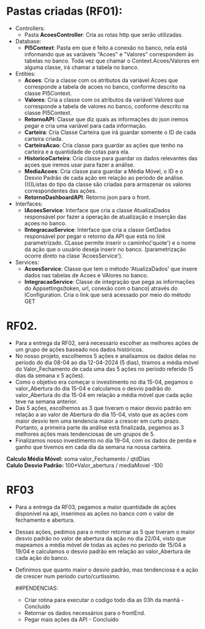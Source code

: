 # Pastas criadas (RF01):


+ Controllers:
  + Pasta **AcoesController**: Cria as rotas http que serão utilizadas. 
+ Database:
  + **PI5Context**: Pasta em que é feito a conexão no banco, nela está informando que as variáveis "Acoes" e "Valores" correspondem às tabelas no banco.
        Toda vez que chamar o Context.Acoes/Valores em alguma classe, irá chamar a tabela no banco. 
+ Entities:
  + **Acoes**: Cria a classe com os atributos da variável Acoes que corresponde a tabela de acoes no banco, conforme descrito na classe PI5Context.
  + **Valores**: Cria a classe com os atributos da variável Valores que corresponde a tabela de valores no banco, conforme descrito na classe PI5Context.
  + **RetornoAPI**: Classe que diz quais as informações do json iremos pegar e cria uma variável para cada informação.
  + **Carteira**: Cria Classe Carteira que irá guardar somente o ID de cada carteira criada.
  + **CarteiraAcao**: Cria classe para guardar as ações que tenho na carteira e a quantidade de cotas para ela.
  + **HistoricoCarteira**: Cria classe para guardar os dados relevantes das açoes que iremos usar para fazer a análise.
  + **MediaAcoes**: Cria classe para guardar a Média Móvel, o ID e o Desvio Padrão de cada ação em relação ao periodo de análise. ((((Listas do tipo da classe são criadas para armazenar os valores correspondentes das ações.
  + **RetornoDashboardAPI**: Retorno json para o front.
+ Interfaces:
  + **IAcoesService**: Interface que cria a classe AtualizaDados responsável por fazer a operação de atualização e inserção das açoes no banco. 
  + **IIntegracaoService**: Interface que cria a classe GetDados responsável por pegar o retorno da API que está no link parametrizado. CLasse permite inserir o caminho('quote') e o nome da ação que o usuário deseja inserir no banco. (parametrização ocorre direto na clase 'AcoesService').
+ Services:
  + **AcoesService**: Classe que tem o método 'AtualizaDados' que insere dados nas tabelas de Acoes e VAlores no banco. 
  + **IntegracaoService**: Classe de integração que pega as informações do Appsettings(token, url, conexão com o banco) através do IConfiguration. Cria o link que será acessado por meio do método GET
 
# RF02.

+ Para a entrega da RF02, será necessário escolher as melhores ações de um grupo de ações baseado nos dados históricos. 
+ No nosso projeto, escolhemos 5 ações e analisamos os dados delas no período do dia 08-04 ao dia 12-04-2024 (5 dias), tiramos a média móvel do Valor_Fechamento de cada uma das 5 ações no período referido (5 dias da semana x 5 ações).
+ Como o objetivo era começar o investimento no dia 15-04, pegamos o valor_Abertura do dia 15-04 e calculamos o desvio padrão do valor_Abertura do dia 15-04 em relação a média móvel que cada ação teve na semana anterior. 
+ Das 5 ações, escolhemos as 3 que tiveram o maior desvio padrão em relação a ao valor de Abertura do dia 15-04, visto que as ações com maior desvio tem uma tendencia maior a crescer em curto prazo. Portanto, a primeira parte da análise está finalizada, pegamos as 3 melhores ações mais tendenciosas de um grupos de 5.
+ Finalizamos nosso investimento no dia 19-04, com os dados de perda e ganho que tivemos em cada dia da semana na nossa carteira.

**Calculo Média Móvel:** soma valor_Fechamento / qtdDias \
**Calulo Desvio Padrão:** 100*Valor_abertura / mediaMovel -100


# RF03

+ Para a entrega da RF03, pegamos a maior quantidade de ações disponível na api, inserimos as ações no banco com o valor de fechamento e abertura.
+ Dessas ações, pedimos para o motor retornar as 5 que tiveram o maior desvio padrão no valor de abertura da ação no dia 22/04, visto que mapeamos a média móvel de todas as ações no periodo de 15/04 a 19/04 e calculamos o desvio padrão em relação ao valor_Abertura de cada ação do banco.
+ Definimos que quanto maior o desvio padrão, mas tendenciosa é a ação de crescer num período curto/curtíssimo.

  ##PENDENCIAS:
  + Criar rotina para executar o codigo todo dia as 03h da manhã - Concluido
  + Retornar os dados necessários para o frontEnd.
  + Pegar mais ações da API - Concluido
